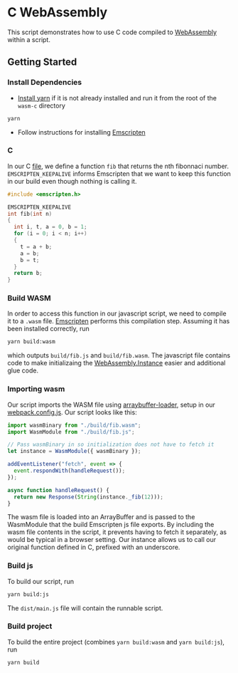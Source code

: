 # C WebAssembly

This script demonstrates how to use C code compiled to [WebAssembly](https://webassembly.org/) within a script.

## Getting Started

### Install Dependencies

- [Install yarn](https://yarnpkg.com/en/docs/install) if it is not already installed and run it from the root of the `wasm-c` directory

```bash
yarn
```

- Follow instructions for installing [Emscripten](https://emscripten.org/docs/getting_started/downloads.html)

### C

In our C [file](./C/fib.c), we define a function `fib` that returns the nth fibonnaci number. `EMSCRIPTEN_KEEPALIVE` informs Emscripten that we want to keep this function in our build even though nothing is calling it.

```C
#include <emscripten.h>

EMSCRIPTEN_KEEPALIVE
int fib(int n)
{
  int i, t, a = 0, b = 1;
  for (i = 0; i < n; i++)
  {
    t = a + b;
    a = b;
    b = t;
  }
  return b;
}
```

### Build WASM

In order to access this function in our javascript script, we need to compile it to a `.wasm` file. [Emscripten](https://emscripten.org/docs/getting_started/downloads.html) performs this compilation step. Assuming it has been installed correctly, run

```bash
yarn build:wasm
```

which outputs `build/fib.js` and `build/fib.wasm`. The javascript file contains code to make initializaing the [WebAssembly.Instance](https://developer.mozilla.org/en-US/docs/Web/JavaScript/Reference/Global_Objects/WebAssembly/Instance) easier and additional glue code.

### Importing wasm

Our script imports the WASM file using [arraybuffer-loader](https://github.com/pine/arraybuffer-loader), setup in our [webpack.config.js](./webpack.config.js). Our script looks like this:

```js
import wasmBinary from "./build/fib.wasm";
import WasmModule from "./build/fib.js";

// Pass wasmBinary in so initialization does not have to fetch it
let instance = WasmModule({ wasmBinary });

addEventListener("fetch", event => {
  event.respondWith(handleRequest());
});

async function handleRequest() {
  return new Response(String(instance._fib(12)));
}
```

The wasm file is loaded into an ArrayBuffer and is passed to the WasmModule that the build Emscripten js file exports. By including the wasm file contents in the script, it prevents having to fetch it separately, as would be typical in a browser setting. Our instance allows us to call our original function defined in C, prefixed with an underscore.

### Build js

To build our script, run

```bash
yarn build:js
```

The `dist/main.js` file will contain the runnable script.

### Build project

To build the entire project (combines `yarn build:wasm` and `yarn build:js`), run

```bash
yarn build
```
